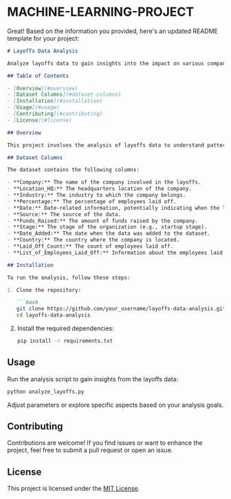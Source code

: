 # MACHINE-LEARNING-PROJECT
Great! Based on the information you provided, here's an updated README template for your project:

```markdown
# Layoffs Data Analysis

Analyze layoffs data to gain insights into the impact on various companies.

## Table of Contents

- [Overview](#overview)
- [Dataset Columns](#dataset-columns)
- [Installation](#installation)
- [Usage](#usage)
- [Contributing](#contributing)
- [License](#license)

## Overview

This project involves the analysis of layoffs data to understand patterns and trends in employee layoffs across different companies. The dataset includes information such as company details, location, industry, percentage of employees laid off, fundraising details, and more.

## Dataset Columns

The dataset contains the following columns:

- **Company:** The name of the company involved in the layoffs.
- **Location_HQ:** The headquarters location of the company.
- **Industry:** The industry to which the company belongs.
- **Percentage:** The percentage of employees laid off.
- **Date:** Date-related information, potentially indicating when the layoffs occurred.
- **Source:** The source of the data.
- **Funds_Raised:** The amount of funds raised by the company.
- **Stage:** The stage of the organization (e.g., startup stage).
- **Date_Added:** The date when the data was added to the dataset.
- **Country:** The country where the company is located.
- **Laid_Off_Count:** The count of employees laid off.
- **List_of_Employees_Laid_Off:** Information about the employees laid off.

## Installation

To run the analysis, follow these steps:

1. Clone the repository:

   ```bash
   git clone https://github.com/your_username/layoffs-data-analysis.git
   cd layoffs-data-analysis
   ```

2. Install the required dependencies:

   ```bash
   pip install -r requirements.txt
   ```

## Usage

Run the analysis script to gain insights from the layoffs data:

```bash
python analyze_layoffs.py
```

Adjust parameters or explore specific aspects based on your analysis goals.

## Contributing

Contributions are welcome! If you find issues or want to enhance the project, feel free to submit a pull request or open an issue.

## License

This project is licensed under the [MIT License](LICENSE).
```
